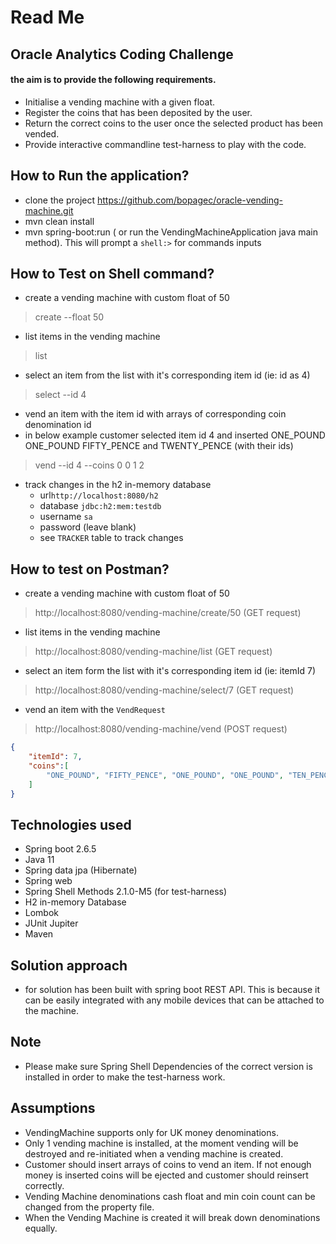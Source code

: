 # Read Me
## Oracle Analytics Coding Challenge
#### the aim is to provide the following requirements. 
* Initialise a vending machine with a given float.
* Register the coins that has been deposited by the user.
* Return the correct coins to the user once the selected product has been vended.
* Provide interactive commandline test-harness to play with the code.

## How to Run the application?
* clone the project https://github.com/bopagec/oracle-vending-machine.git
* mvn clean install
* mvn spring-boot:run ( or run the VendingMachineApplication java main method). This will prompt a `shell:>` for commands inputs

## How to Test on Shell command?
* create a vending machine with custom float of 50
> create --float 50
* list items in the vending machine 
> list
* select an item from the list with it's corresponding item id (ie: id as 4)
> select --id 4
* vend an item with the item id with arrays of corresponding coin denomination id
* in below example customer selected item id 4 and inserted ONE_POUND ONE_POUND FIFTY_PENCE and TWENTY_PENCE (with their ids)
> vend --id 4 --coins 0 0 1 2
* track changes in the h2 in-memory database
   - url`http://localhost:8080/h2`
   - database `jdbc:h2:mem:testdb`
   - username `sa`
   - password (leave blank)
   - see ```TRACKER``` table to track changes

## How to test on Postman?
* create a vending machine with custom float of 50
> http://localhost:8080/vending-machine/create/50 (GET request)
* list items in the vending machine
> http://localhost:8080/vending-machine/list (GET request)
* select an item form the list with it's corresponding item id (ie: itemId 7)
> http://localhost:8080/vending-machine/select/7 (GET request)
* vend an item with the `VendRequest`
> http://localhost:8080/vending-machine/vend (POST request)
```json
{
    "itemId": 7,
    "coins":[
        "ONE_POUND", "FIFTY_PENCE", "ONE_POUND", "ONE_POUND", "TEN_PENCE", "TEN_PENCE", "FIFTY_PENCE"
    ]
}
```

## Technologies used
* Spring boot 2.6.5
* Java 11
* Spring data jpa (Hibernate)
* Spring web
* Spring Shell Methods 2.1.0-M5 (for test-harness)
* H2 in-memory Database
* Lombok
* JUnit Jupiter
* Maven

## Solution approach
* for solution has been built with spring boot REST API. 
This is because it can be easily integrated with any mobile devices that can be attached to the machine.

## Note
* Please make sure Spring Shell Dependencies of the correct version is installed in order to make the test-harness work.

## Assumptions
* VendingMachine supports only for UK money denominations.
* Only 1 vending machine is installed, at the moment vending will be destroyed and re-initiated when a vending machine is created.
* Customer should insert arrays of coins to vend an item. If not enough money is inserted coins will be ejected and customer should reinsert correctly.
* Vending Machine denominations cash float and min coin count can be changed from the property file.
* When the Vending Machine is created it will break down denominations equally.


